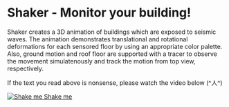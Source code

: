 # Shaker - Monitor your building!

Shaker creates a 3D animation of buildings which are exposed to seismic waves. The animation demonstrates translational and rotational deformations for each sensored floor by using an appropriate color palette. Also, ground motion and roof floor are supported with a tracer to observe the movement simulatenously and track the motion from top view, respectively.

If the text you read above is nonsense, please watch the video below (^人^)

[![Shake me Shake me](https://i9.ytimg.com/vi/8Al7Gz57yFw/mq3.jpg?sqp=COCamZQG&rs=AOn4CLCbuNjGEYbJShc9SLL9iRorwXpKVw)](https://youtu.be/8Al7Gz57yFw)
